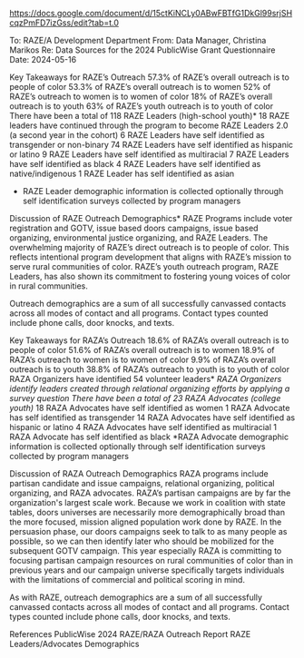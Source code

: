 https://docs.google.com/document/d/15ctKiNCLy0ABwFBTfG1DkGl99srjSHcqzPmFD7izGss/edit?tab=t.0

To: RAZE/A Development Department
From: Data Manager, Christina Marikos 
Re: Data Sources for the 2024 PublicWise Grant Questionnaire
Date: 2024-05-16

Key Takeaways for RAZE’s Outreach
57.3% of RAZE’s overall outreach is to people of color
53.3% of RAZE’s overall outreach is to women
52% of RAZE’s outreach to women is to women of color
18% of RAZE’s overall outreach is to youth
63% of RAZE’s youth outreach is to youth of color
There have been a total of 118 RAZE Leaders (high-school youth)*
18 RAZE leaders have continued through the program to become RAZE Leaders 2.0 (a second year in the cohort)
6 RAZE Leaders have self identified as transgender or non-binary
74 RAZE Leaders have self identified as hispanic or latino
9 RAZE Leaders have self identified as multiracial
7 RAZE Leaders have self identified as black
4 RAZE Leaders have self identified as native/indigenous
1 RAZE Leader has self identified as asian
* RAZE Leader demographic information is collected optionally through self identification surveys collected by program managers

Discussion of RAZE Outreach Demographics*
RAZE Programs include voter registration and GOTV, issue based doors campaigns, issue based organizing, environmental justice organizing, and RAZE Leaders. The overwhelming majority of RAZE’s direct outreach is to people of color. This reflects intentional program development that aligns with RAZE’s mission to serve rural communities of color. RAZE’s youth outreach program, RAZE Leaders, has also shown its commitment to fostering young voices of color in rural communities.

Outreach demographics are a sum of all successfully canvassed contacts across all modes of contact and all programs. Contact types counted include phone calls, door knocks, and texts.

Key Takeaways for RAZA’s Outreach
18.6% of RAZA’s overall outreach is to people of color
51.6% of RAZA’s overall outreach is to women
18.9% of RAZA’s outreach to women is to women of color
9.9% of RAZA’s overall outreach is to youth
38.8% of RAZA’s outreach to youth is to youth of color
RAZA Organizers have identified 54 volunteer leaders*
*RAZA Organizers identify leaders created through relational organizing efforts by applying a survey question
There have been a total of 23 RAZA Advocates (college youth)*
18 RAZA Advocates have self identified as women
1 RAZA Advocate has self identified as transgender
14 RAZA Advocates have self identified as hispanic or latino
4 RAZA Advocates have self identified as multiracial
1 RAZA Advocate has self identified as black
*RAZA Advocate demographic information is collected optionally through self identification surveys collected by program managers

Discussion of RAZA Outreach Demographics
RAZA programs include partisan candidate and issue campaigns, relational organizing, political organizing, and RAZA advocates. RAZA’s partisan campaigns are by far the organization's largest scale work. Because we work in coalition with state tables, doors universes are necessarily more demographically broad than the more focused, mission aligned population work done by RAZE. In the persuasion phase, our doors campaigns seek to talk to as many people as possible, so we can then identify later who should be mobilized for the subsequent GOTV campaign. This year especially RAZA is committing to focusing partisan campaign resources on rural communities of color than in previous years and our campaign universe specifically targets individuals with the limitations of commercial and political scoring in mind.

As with RAZE, outreach demographics are a sum of all successfully canvassed contacts across all modes of contact and all programs. Contact types counted include phone calls, door knocks, and texts.

References
PublicWise 2024 RAZE/RAZA Outreach Report
RAZE Leaders/Advocates Demographics

